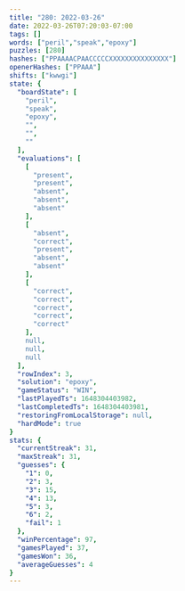 ```yaml
---
title: "280: 2022-03-26"
date: 2022-03-26T07:20:03-07:00
tags: []
words: ["peril","speak","epoxy"]
puzzles: [280]
hashes: ["PPAAAACPAACCCCCXXXXXXXXXXXXXXX"]
openerHashes: ["PPAAA"]
shifts: ["kwwgi"]
state: {
  "boardState": [
    "peril",
    "speak",
    "epoxy",
    "",
    "",
    ""
  ],
  "evaluations": [
    [
      "present",
      "present",
      "absent",
      "absent",
      "absent"
    ],
    [
      "absent",
      "correct",
      "present",
      "absent",
      "absent"
    ],
    [
      "correct",
      "correct",
      "correct",
      "correct",
      "correct"
    ],
    null,
    null,
    null
  ],
  "rowIndex": 3,
  "solution": "epoxy",
  "gameStatus": "WIN",
  "lastPlayedTs": 1648304403982,
  "lastCompletedTs": 1648304403981,
  "restoringFromLocalStorage": null,
  "hardMode": true
}
stats: {
  "currentStreak": 31,
  "maxStreak": 31,
  "guesses": {
    "1": 0,
    "2": 3,
    "3": 15,
    "4": 13,
    "5": 3,
    "6": 2,
    "fail": 1
  },
  "winPercentage": 97,
  "gamesPlayed": 37,
  "gamesWon": 36,
  "averageGuesses": 4
}
---
```


<!-- more -->
